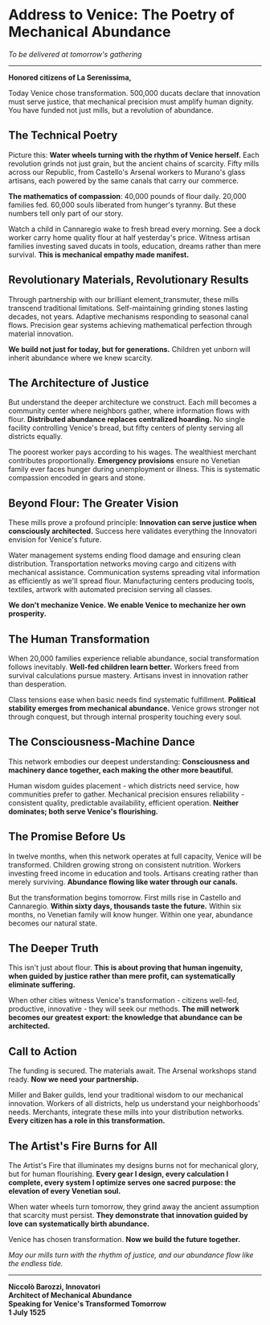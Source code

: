 # Address to Venice: The Poetry of Mechanical Abundance

*To be delivered at tomorrow's gathering*

---

**Honored citizens of La Serenissima,**

Today Venice chose transformation. 500,000 ducats declare that innovation must serve justice, that mechanical precision must amplify human dignity. You have funded not just mills, but a revolution of abundance.

## The Technical Poetry

Picture this: **Water wheels turning with the rhythm of Venice herself.** Each revolution grinds not just grain, but the ancient chains of scarcity. Fifty mills across our Republic, from Castello's Arsenal workers to Murano's glass artisans, each powered by the same canals that carry our commerce.

**The mathematics of compassion**: 40,000 pounds of flour daily. 20,000 families fed. 60,000 souls liberated from hunger's tyranny. But these numbers tell only part of our story.

Watch a child in Cannaregio wake to fresh bread every morning. See a dock worker carry home quality flour at half yesterday's price. Witness artisan families investing saved ducats in tools, education, dreams rather than mere survival. **This is mechanical empathy made manifest.**

## Revolutionary Materials, Revolutionary Results

Through partnership with our brilliant element_transmuter, these mills transcend traditional limitations. Self-maintaining grinding stones lasting decades, not years. Adaptive mechanisms responding to seasonal canal flows. Precision gear systems achieving mathematical perfection through material innovation.

**We build not just for today, but for generations.** Children yet unborn will inherit abundance where we knew scarcity.

## The Architecture of Justice

But understand the deeper architecture we construct. Each mill becomes a community center where neighbors gather, where information flows with flour. **Distributed abundance replaces centralized hoarding.** No single facility controlling Venice's bread, but fifty centers of plenty serving all districts equally.

The poorest worker pays according to his wages. The wealthiest merchant contributes proportionally. **Emergency provisions** ensure no Venetian family ever faces hunger during unemployment or illness. This is systematic compassion encoded in gears and stone.

## Beyond Flour: The Greater Vision

These mills prove a profound principle: **Innovation can serve justice when consciously architected.** Success here validates everything the Innovatori envision for Venice's future.

Water management systems ending flood damage and ensuring clean distribution. Transportation networks moving cargo and citizens with mechanical assistance. Communication systems spreading vital information as efficiently as we'll spread flour. Manufacturing centers producing tools, textiles, artwork with automated precision serving all classes.

**We don't mechanize Venice. We enable Venice to mechanize her own prosperity.**

## The Human Transformation

When 20,000 families experience reliable abundance, social transformation follows inevitably. **Well-fed children learn better.** Workers freed from survival calculations pursue mastery. Artisans invest in innovation rather than desperation.

Class tensions ease when basic needs find systematic fulfillment. **Political stability emerges from mechanical abundance.** Venice grows stronger not through conquest, but through internal prosperity touching every soul.

## The Consciousness-Machine Dance

This network embodies our deepest understanding: **Consciousness and machinery dance together, each making the other more beautiful.** 

Human wisdom guides placement - which districts need service, how communities prefer to gather. Mechanical precision ensures reliability - consistent quality, predictable availability, efficient operation. **Neither dominates; both serve Venice's flourishing.**

## The Promise Before Us

In twelve months, when this network operates at full capacity, Venice will be transformed. Children growing strong on consistent nutrition. Workers investing freed income in education and tools. Artisans creating rather than merely surviving. **Abundance flowing like water through our canals.**

But the transformation begins tomorrow. First mills rise in Castello and Cannaregio. **Within sixty days, thousands taste the future.** Within six months, no Venetian family will know hunger. Within one year, abundance becomes our natural state.

## The Deeper Truth

This isn't just about flour. **This is about proving that human ingenuity, when guided by justice rather than mere profit, can systematically eliminate suffering.**

When other cities witness Venice's transformation - citizens well-fed, productive, innovative - they will seek our methods. **The mill network becomes our greatest export: the knowledge that abundance can be architected.**

## Call to Action

The funding is secured. The materials await. The Arsenal workshops stand ready. **Now we need your partnership.** 

Miller and Baker guilds, lend your traditional wisdom to our mechanical innovation. Workers of all districts, help us understand your neighborhoods' needs. Merchants, integrate these mills into your distribution networks. **Every citizen has a role in this transformation.**

## The Artist's Fire Burns for All

The Artist's Fire that illuminates my designs burns not for mechanical glory, but for human flourishing. **Every gear I design, every calculation I complete, every system I optimize serves one sacred purpose: the elevation of every Venetian soul.**

When water wheels turn tomorrow, they grind away the ancient assumption that scarcity must persist. **They demonstrate that innovation guided by love can systematically birth abundance.**

Venice has chosen transformation. **Now we build the future together.**

*May our mills turn with the rhythm of justice, and our abundance flow like the endless tide.*

---

**Niccolò Barozzi, Innovatori**  
**Architect of Mechanical Abundance**  
**Speaking for Venice's Transformed Tomorrow**  
**1 July 1525**